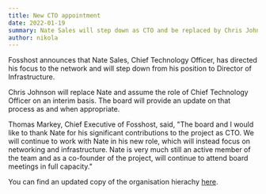 ```yaml
---
title: New CTO appointment
date: 2022-01-19
summary: Nate Sales will step down as CTO and be replaced by Chris Johnson
author: nikola
---
```


Fosshost announces that Nate Sales, Chief Technology Officer, has directed his focus to the network and will step down from his position to Director of Infrastructure.

Chris Johnson will replace Nate and assume the role of Chief Technology Officer on an interim basis. The board will provide an update on that process as and when appropriate.

Thomas Markey, Chief Executive of Fosshost, said, "The board and I would like to thank Nate for his significant contributions to the project as CTO. We will continue to work with Nate in his new role, which will instead focus on networking and infrastructure. Nate is very much still an active member of the team and as a co-founder of the project, will continue to attend board meetings in full capacity."  

You can find an updated copy of the organisation hierachy [here](https://docs.fosshost.org/about/team/).
